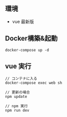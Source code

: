 ## 環境
- vue 最新版
## Docker構築&起動
```
docker-compose up -d
```

## vue 実行
```
// コンテナに入る
docker-compose exec web sh

// 更新の場合
npm update

// npm 実行
npm run dev
```
